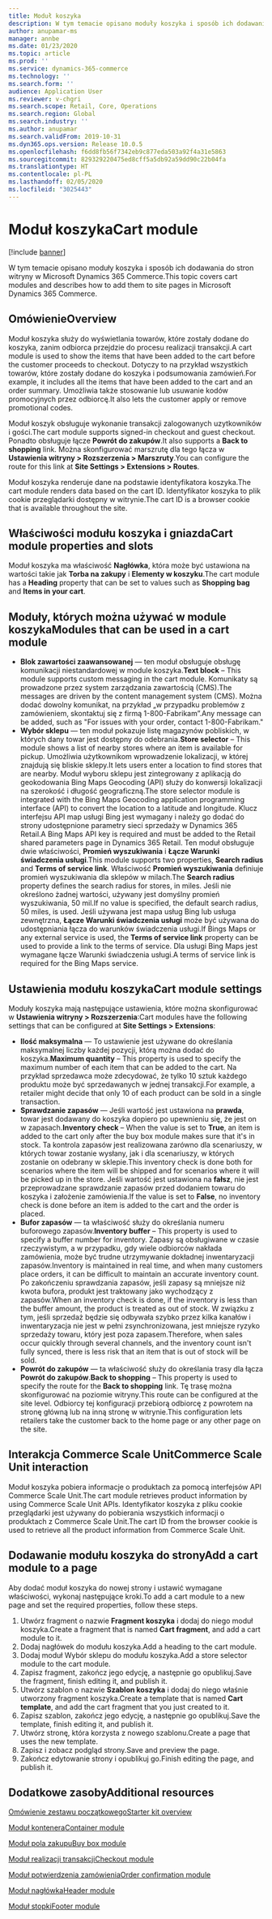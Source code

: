 ```yaml
---
title: Moduł koszyka
description: W tym temacie opisano moduły koszyka i sposób ich dodawania do stron witryny w Microsoft Dynamics 365 Commerce.
author: anupamar-ms
manager: annbe
ms.date: 01/23/2020
ms.topic: article
ms.prod: ''
ms.service: dynamics-365-commerce
ms.technology: ''
ms.search.form: ''
audience: Application User
ms.reviewer: v-chgri
ms.search.scope: Retail, Core, Operations
ms.search.region: Global
ms.search.industry: ''
ms.author: anupamar
ms.search.validFrom: 2019-10-31
ms.dyn365.ops.version: Release 10.0.5
ms.openlocfilehash: f6dd8fb56f7342eb9c877eda503a92f4a31e5863
ms.sourcegitcommit: 829329220475ed8cff5a5db92a59dd90c22b04fa
ms.translationtype: HT
ms.contentlocale: pl-PL
ms.lasthandoff: 02/05/2020
ms.locfileid: "3025443"
---
```

# <a name="cart-module"></a><span data-ttu-id="232b9-103">Moduł koszyka</span><span class="sxs-lookup"><span data-stu-id="232b9-103">Cart module</span></span>


[!include [banner](includes/banner.md)]

<span data-ttu-id="232b9-104">W tym temacie opisano moduły koszyka i sposób ich dodawania do stron witryny w Microsoft Dynamics 365 Commerce.</span><span class="sxs-lookup"><span data-stu-id="232b9-104">This topic covers cart modules and describes how to add them to site pages in Microsoft Dynamics 365 Commerce.</span></span>

## <a name="overview"></a><span data-ttu-id="232b9-105">Omówienie</span><span class="sxs-lookup"><span data-stu-id="232b9-105">Overview</span></span>

<span data-ttu-id="232b9-106">Moduł koszyka służy do wyświetlania towarów, które zostały dodane do koszyka, zanim odbiorca przejdzie do procesu realizacji transakcji.</span><span class="sxs-lookup"><span data-stu-id="232b9-106">A cart module is used to show the items that have been added to the cart before the customer proceeds to checkout.</span></span> <span data-ttu-id="232b9-107">Dotyczy to na przykład wszystkich towarów, które zostały dodane do koszyka i podsumowania zamówień.</span><span class="sxs-lookup"><span data-stu-id="232b9-107">For example, it includes all the items that have been added to the cart and an order summary.</span></span> <span data-ttu-id="232b9-108">Umożliwia także stosowanie lub usuwanie kodów promocyjnych przez odbiorcę.</span><span class="sxs-lookup"><span data-stu-id="232b9-108">It also lets the customer apply or remove promotional codes.</span></span>

<span data-ttu-id="232b9-109">Moduł koszyk obsługuje wykonanie transakcji zalogowanych uzytkowników i gości.</span><span class="sxs-lookup"><span data-stu-id="232b9-109">The cart module supports signed-in checkout and guest checkout.</span></span> <span data-ttu-id="232b9-110">Ponadto obsługuje łącze **Powrót do zakupów**.</span><span class="sxs-lookup"><span data-stu-id="232b9-110">It also supports a **Back to shopping** link.</span></span> <span data-ttu-id="232b9-111">Można skonfigurować marszrutę dla tego łącza w **Ustawienia witryny \> Rozszerzenia \> Marszruty**.</span><span class="sxs-lookup"><span data-stu-id="232b9-111">You can configure the route for this link at **Site Settings \> Extensions \> Routes**.</span></span>

<span data-ttu-id="232b9-112">Moduł koszyka renderuje dane na podstawie identyfikatora koszyka.</span><span class="sxs-lookup"><span data-stu-id="232b9-112">The cart module renders data based on the cart ID.</span></span> <span data-ttu-id="232b9-113">Identyfikator koszyka to plik cookie przeglądarki dostępny w witrynie.</span><span class="sxs-lookup"><span data-stu-id="232b9-113">The cart ID is a browser cookie that is available throughout the site.</span></span>

## <a name="cart-module-properties-and-slots"></a><span data-ttu-id="232b9-114">Właściwości modułu koszyka i gniazda</span><span class="sxs-lookup"><span data-stu-id="232b9-114">Cart module properties and slots</span></span>

<span data-ttu-id="232b9-115">Moduł koszyka ma właściwość **Nagłówka**, która może być ustawiona na wartości takie jak **Torba na zakupy** i **Elementy w koszyku**.</span><span class="sxs-lookup"><span data-stu-id="232b9-115">The cart module has a **Heading** property that can be set to values such as **Shopping bag** and **Items in your cart**.</span></span> 

## <a name="modules-that-can-be-used-in-a-cart-module"></a><span data-ttu-id="232b9-116">Moduły, których można używać w module koszyka</span><span class="sxs-lookup"><span data-stu-id="232b9-116">Modules that can be used in a cart module</span></span>

- <span data-ttu-id="232b9-117">**Blok zawartości zaawansowanej** — ten moduł obsługuje obsługę komunikacji niestandardowej w module koszyka.</span><span class="sxs-lookup"><span data-stu-id="232b9-117">**Text block** – This module supports custom messaging in the cart module.</span></span> <span data-ttu-id="232b9-118">Komunikaty są prowadzone przez system zarządzania zawartością (CMS).</span><span class="sxs-lookup"><span data-stu-id="232b9-118">The messages are driven by the content management system (CMS).</span></span> <span data-ttu-id="232b9-119">Można dodać dowolny komunikat, na przykład „w przypadku problemów z zamówieniem, skontaktuj się z firmą 1-800-Fabrikam”.</span><span class="sxs-lookup"><span data-stu-id="232b9-119">Any message can be added, such as "For issues with your order, contact 1-800-Fabrikam."</span></span>
- <span data-ttu-id="232b9-120">**Wybór sklepu** — ten moduł pokazuje listę magazynów pobliskich, w których dany towar jest dostępny do odebrania.</span><span class="sxs-lookup"><span data-stu-id="232b9-120">**Store selector** – This module shows a list of nearby stores where an item is available for pickup.</span></span> <span data-ttu-id="232b9-121">Umożliwia użytkownikom wprowadzenie lokalizacji, w której znajdują się bliskie sklepy.</span><span class="sxs-lookup"><span data-stu-id="232b9-121">It lets users enter a location to find stores that are nearby.</span></span> <span data-ttu-id="232b9-122">Moduł wyboru sklepu jest zintegrowany z aplikacją do geokodowania Bing Maps Geocoding (API) służy do konwersji lokalizacji na szerokość i długość geograficzną.</span><span class="sxs-lookup"><span data-stu-id="232b9-122">The store selector module is integrated with the Bing Maps Geocoding application programming interface (API) to convert the location to a latitude and longitude.</span></span> <span data-ttu-id="232b9-123">Klucz interfejsu API map usługi Bing jest wymagany i należy go dodać do strony udostępnione parametry sieci sprzedaży w Dynamics 365 Retail.</span><span class="sxs-lookup"><span data-stu-id="232b9-123">A Bing Maps API key is required and must be added to the Retail shared parameters page in Dynamics 365 Retail.</span></span> <span data-ttu-id="232b9-124">Ten moduł obsługuje dwie właściwości, **Promień wyszukiwania** i **Łącze Warunki świadczenia usługi**.</span><span class="sxs-lookup"><span data-stu-id="232b9-124">This module supports two properties, **Search radius** and **Terms of service link**.</span></span> <span data-ttu-id="232b9-125">Właściwość **Promień wyszukiwania** definiuje promień wyszukiwania dla sklepów w milach.</span><span class="sxs-lookup"><span data-stu-id="232b9-125">The **Search radius** property defines the search radius for stores, in miles.</span></span> <span data-ttu-id="232b9-126">Jeśli nie określono żadnej wartości, używany jest domyślny promień wyszukiwania, 50 mil.</span><span class="sxs-lookup"><span data-stu-id="232b9-126">If no value is specified, the default search radius, 50 miles, is used.</span></span> <span data-ttu-id="232b9-127">Jeśli używana jest mapa usług Bing lub usługa zewnętrzna, **Łącze Warunki świadczenia usługi** może być używana do udostępniania łącza do warunków świadczenia usługi.</span><span class="sxs-lookup"><span data-stu-id="232b9-127">If Bings Maps or any external service is used, the **Terms of service link** property can be used to provide a link to the terms of service.</span></span> <span data-ttu-id="232b9-128">Dla usługi Bing Maps jest wymagane łącze Warunki świadczenia usługi.</span><span class="sxs-lookup"><span data-stu-id="232b9-128">A terms of service link is required for the Bing Maps service.</span></span> 

## <a name="cart-module-settings"></a><span data-ttu-id="232b9-129">Ustawienia modułu koszyka</span><span class="sxs-lookup"><span data-stu-id="232b9-129">Cart module settings</span></span>

<span data-ttu-id="232b9-130">Moduły koszyka mają następujące ustawienia, które można skonfigurować w **Ustawienia witryny \> Rozszerzenia**:</span><span class="sxs-lookup"><span data-stu-id="232b9-130">Cart modules have the following settings that can be configured at **Site Settings \> Extensions**:</span></span>

- <span data-ttu-id="232b9-131">**Ilość maksymalna** — To ustawienie jest używane do określania maksymalnej liczby każdej pozycji, którą można dodać do koszyka.</span><span class="sxs-lookup"><span data-stu-id="232b9-131">**Maximum quantity** – This property is used to specify the maximum number of each item that can be added to the cart.</span></span> <span data-ttu-id="232b9-132">Na przykład sprzedawca może zdecydować, że tylko 10 sztuk każdego produktu może być sprzedawanych w jednej transakcji.</span><span class="sxs-lookup"><span data-stu-id="232b9-132">For example, a retailer might decide that only 10 of each product can be sold in a single transaction.</span></span>
- <span data-ttu-id="232b9-133">**Sprawdzanie zapasów** — Jeśli wartość jest ustawiona na **prawda**, towar jest dodawany do koszyka dopiero po upewnieniu się, że jest on w zapasach.</span><span class="sxs-lookup"><span data-stu-id="232b9-133">**Inventory check** – When the value is set to **True**, an item is added to the cart only after the buy box module makes sure that it's in stock.</span></span> <span data-ttu-id="232b9-134">Ta kontrola zapasów jest realizowana zarówno dla scenariuszy, w których towar zostanie wysłany, jak i dla scenariuszy, w których zostanie on odebrany w sklepie.</span><span class="sxs-lookup"><span data-stu-id="232b9-134">This inventory check is done both for scenarios where the item will be shipped and for scenarios where it will be picked up in the store.</span></span> <span data-ttu-id="232b9-135">Jeśli wartość jest ustawiona na **fałsz**, nie jest przeprowadzane sprawdzanie zapasów przed dodaniem towaru do koszyka i założenie zamówienia.</span><span class="sxs-lookup"><span data-stu-id="232b9-135">If the value is set to **False**, no inventory check is done before an item is added to the cart and the order is placed.</span></span>
- <span data-ttu-id="232b9-136">**Bufor zapasów** — ta właściwość służy do określania numeru buforowego zapasów.</span><span class="sxs-lookup"><span data-stu-id="232b9-136">**Inventory buffer** – This property is used to specify a buffer number for inventory.</span></span> <span data-ttu-id="232b9-137">Zapasy są obsługiwane w czasie rzeczywistym, a w przypadku, gdy wiele odbiorców nakłada zamówienia, może być trudne utrzymywanie dokładnej inwentaryzacji zapasów.</span><span class="sxs-lookup"><span data-stu-id="232b9-137">Inventory is maintained in real time, and when many customers place orders, it can be difficult to maintain an accurate inventory count.</span></span> <span data-ttu-id="232b9-138">Po zakończeniu sprawdzania zapasów, jeśli zapasy są mniejsze niż kwota bufora, produkt jest traktowany jako wychodzący z zapasów.</span><span class="sxs-lookup"><span data-stu-id="232b9-138">When an inventory check is done, if the inventory is less than the buffer amount, the product is treated as out of stock.</span></span> <span data-ttu-id="232b9-139">W związku z tym, jeśli sprzedaż będzie się odbywała szybko przez kilka kanałów i inwentaryzacja nie jest w pełni zsynchronizowana, jest mniejsze ryzyko sprzedaży towaru, który jest poza zapasem.</span><span class="sxs-lookup"><span data-stu-id="232b9-139">Therefore, when sales occur quickly through several channels, and the inventory count isn't fully synced, there is less risk that an item that is out of stock will be sold.</span></span>
- <span data-ttu-id="232b9-140">**Powrót do zakupów** — ta właściwość służy do określania trasy dla łącza **Powrót do zakupów**.</span><span class="sxs-lookup"><span data-stu-id="232b9-140">**Back to shopping** – This property is used to specify the route for the **Back to shopping** link.</span></span> <span data-ttu-id="232b9-141">Tę trasę można skonfigurować na poziomie witryny.</span><span class="sxs-lookup"><span data-stu-id="232b9-141">This route can be configured at the site level.</span></span> <span data-ttu-id="232b9-142">Odbiorcy tej konfiguracji przebiorą odbiorcę z powrotem na stronę główną lub na inną stronę w witrynie.</span><span class="sxs-lookup"><span data-stu-id="232b9-142">This configuration lets retailers take the customer back to the home page or any other page on the site.</span></span>

## <a name="commerce-scale-unit-interaction"></a><span data-ttu-id="232b9-143">Interakcja Commerce Scale Unit</span><span class="sxs-lookup"><span data-stu-id="232b9-143">Commerce Scale Unit interaction</span></span>

<span data-ttu-id="232b9-144">Moduł koszyka pobiera informacje o produktach za pomocą interfejsów API Commerce Scale Unit.</span><span class="sxs-lookup"><span data-stu-id="232b9-144">The cart module retrieves product information by using Commerce Scale Unit APIs.</span></span> <span data-ttu-id="232b9-145">Identyfikator koszyka z pliku cookie przeglądarki jest używany do pobierania wszystkich informacji o produktach z Commerce Scale Unit.</span><span class="sxs-lookup"><span data-stu-id="232b9-145">The cart ID from the browser cookie is used to retrieve all the product information from Commerce Scale Unit.</span></span>

## <a name="add-a-cart-module-to-a-page"></a><span data-ttu-id="232b9-146">Dodawanie modułu koszyka do strony</span><span class="sxs-lookup"><span data-stu-id="232b9-146">Add a cart module to a page</span></span>

<span data-ttu-id="232b9-147">Aby dodać moduł koszyka do nowej strony i ustawić wymagane właściwości, wykonaj następujące kroki.</span><span class="sxs-lookup"><span data-stu-id="232b9-147">To add a cart module to a new page and set the required properties, follow these steps.</span></span>

1. <span data-ttu-id="232b9-148">Utwórz fragment o nazwie **Fragment koszyka** i dodaj do niego moduł koszyka.</span><span class="sxs-lookup"><span data-stu-id="232b9-148">Create a fragment that is named **Cart fragment**, and add a cart module to it.</span></span>
1. <span data-ttu-id="232b9-149">Dodaj nagłówek do modułu koszyka.</span><span class="sxs-lookup"><span data-stu-id="232b9-149">Add a heading to the cart module.</span></span>
1. <span data-ttu-id="232b9-150">Dodaj moduł Wybór sklepu do modułu koszyka.</span><span class="sxs-lookup"><span data-stu-id="232b9-150">Add a store selector module to the cart module.</span></span>
1. <span data-ttu-id="232b9-151">Zapisz fragment, zakończ jego edycję, a następnie go opublikuj.</span><span class="sxs-lookup"><span data-stu-id="232b9-151">Save the fragment, finish editing it, and publish it.</span></span>
1. <span data-ttu-id="232b9-152">Utwórz szablon o nazwie **Szablon koszyka** i dodaj do niego właśnie utworzony fragment koszyka.</span><span class="sxs-lookup"><span data-stu-id="232b9-152">Create a template that is named **Cart template**, and add the cart fragment that you just created to it.</span></span>
1. <span data-ttu-id="232b9-153">Zapisz szablon, zakończ jego edycję, a następnie go opublikuj.</span><span class="sxs-lookup"><span data-stu-id="232b9-153">Save the template, finish editing it, and publish it.</span></span>
1. <span data-ttu-id="232b9-154">Utwórz stronę, która korzysta z nowego szablonu.</span><span class="sxs-lookup"><span data-stu-id="232b9-154">Create a page that uses the new template.</span></span>
1. <span data-ttu-id="232b9-155">Zapisz i zobacz podgląd strony.</span><span class="sxs-lookup"><span data-stu-id="232b9-155">Save and preview the page.</span></span>
1. <span data-ttu-id="232b9-156">Zakończ edytowanie strony i opublikuj go.</span><span class="sxs-lookup"><span data-stu-id="232b9-156">Finish editing the page, and publish it.</span></span>

## <a name="additional-resources"></a><span data-ttu-id="232b9-157">Dodatkowe zasoby</span><span class="sxs-lookup"><span data-stu-id="232b9-157">Additional resources</span></span>

[<span data-ttu-id="232b9-158">Omówienie zestawu początkowego</span><span class="sxs-lookup"><span data-stu-id="232b9-158">Starter kit overview</span></span>](starter-kit-overview.md)

[<span data-ttu-id="232b9-159">Moduł kontenera</span><span class="sxs-lookup"><span data-stu-id="232b9-159">Container module</span></span>](add-container-module.md)

[<span data-ttu-id="232b9-160">Moduł pola zakupu</span><span class="sxs-lookup"><span data-stu-id="232b9-160">Buy box module</span></span>](add-buy-box.md)

[<span data-ttu-id="232b9-161">Moduł realizacji transakcji</span><span class="sxs-lookup"><span data-stu-id="232b9-161">Checkout module</span></span>](add-checkout-module.md)

[<span data-ttu-id="232b9-162">Moduł potwierdzenia zamówienia</span><span class="sxs-lookup"><span data-stu-id="232b9-162">Order confirmation module</span></span>](order-confirmation-module.md)

[<span data-ttu-id="232b9-163">Moduł nagłówka</span><span class="sxs-lookup"><span data-stu-id="232b9-163">Header module</span></span>](author-header-module.md)

[<span data-ttu-id="232b9-164">Moduł stopki</span><span class="sxs-lookup"><span data-stu-id="232b9-164">Footer module</span></span>](author-footer-module.md)
